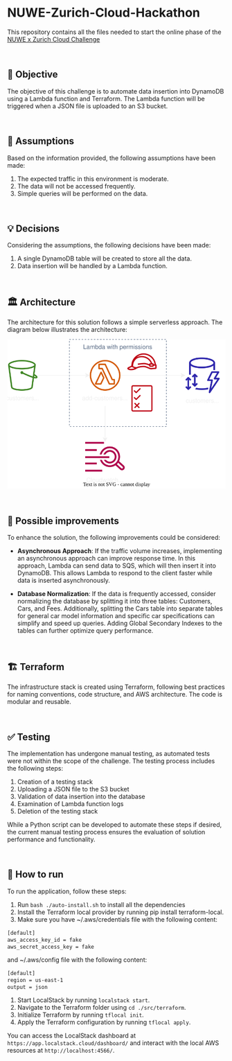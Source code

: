 # NUWE-Zurich-Cloud-Hackathon
This repository contains all the files needed to start the online phase of the [NUWE x Zurich Cloud Challenge](https://nuwe.io/dev/competitions/zurich-cloud-hackathon/online-preselection-cloud-challenge)

<br>

## 🎯 Objective
The objective of this challenge is to automate data insertion into DynamoDB using a Lambda function and Terraform. The Lambda function will be triggered when a JSON file is uploaded to an S3 bucket.

<br>

## 💭 Assumptions
Based on the information provided, the following assumptions have been made:

1. The expected traffic in this environment is moderate.
1. The data will not be accessed frequently.
1. Simple queries will be performed on the data.

<br>

## 💡 Decisions
Considering the assumptions, the following decisions have been made:

1. A single DynamoDB table will be created to store all the data.
1. Data insertion will be handled by a Lambda function.

<br>

## 🏛️ Architecture
The architecture for this solution follows a simple serverless approach. The diagram below illustrates the architecture:

<p align="center">
    <img src="./resources/simple-architecture.svg" alt="Simple Architecture" width="600"/>
</p>

<br>

## 🌟 Possible improvements
To enhance the solution, the following improvements could be considered:

- <b>Asynchronous Approach</b>: If the traffic volume increases, implementing an asynchronous approach can improve response time. In this approach, Lambda can send data to SQS, which will then insert it into DynamoDB. This allows Lambda to respond to the client faster while data is inserted asynchronously.

- <b>Database Normalization</b>: If the data is frequently accessed, consider normalizing the database by splitting it into three tables: Customers, Cars, and Fees. Additionally, splitting the Cars table into separate tables for general car model information and specific car specifications can simplify and speed up queries. Adding Global Secondary Indexes to the tables can further optimize query performance.

<br>

## 🏗️ Terraform
The infrastructure stack is created using Terraform, following best practices for naming conventions, code structure, and AWS architecture. The code is modular and reusable.

<br>

## ✅ Testing

The implementation has undergone manual testing, as automated tests were not within the scope of the challenge. The testing process includes the following steps:
1. Creation of a testing stack
2. Uploading a JSON file to the S3 bucket
3. Validation of data insertion into the database
4. Examination of Lambda function logs
5. Deletion of the testing stack

While a Python script can be developed to automate these steps if desired, the current manual testing process ensures the evaluation of solution performance and functionality.

<br>

## 🚀 How to run
To run the application, follow these steps:

1. Run `bash ./auto-install.sh` to install all the dependencies
1. Install the Terraform local provider by running pip install terraform-local.
1. Make sure you have ~/.aws/credentials file with the following content:
```
[default]
aws_access_key_id = fake
aws_secret_access_key = fake
```
and ~/.aws/config file with the following content:
```
[default]
region = us-east-1
output = json
```
1. Start LocalStack by running `localstack start`.
1. Navigate to the Terraform folder using `cd ./src/terraform`.
1. Initialize Terraform by running `tflocal init`.
1. Apply the Terraform configuration by running `tflocal apply`.

You can access the LocalStack dashboard at `https://app.localstack.cloud/dashboard/` and interact with the local AWS resources at `http://localhost:4566/`.